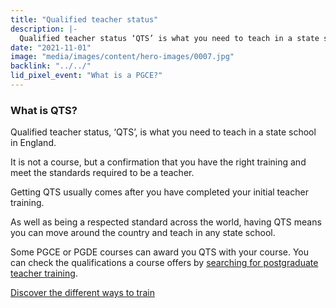 ```yaml
---
title: "Qualified teacher status"
description: |-
  Qualified teacher status ‘QTS’ is what you need to teach in a state school in England.
date: "2021-11-01"
image: "media/images/content/hero-images/0007.jpg"
backlink: "../../"
lid_pixel_event: "What is a PGCE?"
---
```

### What is QTS? 

Qualified teacher status, ‘QTS’, is what you need to teach in a state school in England. 

It is not a course, but a confirmation that you have the right training and meet the standards required to be a teacher. 

Getting QTS usually comes after you have completed your initial teacher training.

As well as being a respected standard across the world, having QTS means you can move around the country and teach in any state school.

Some PGCE or PGDE courses can award you QTS with your course. You can check the qualifications a course offers by [searching for postgraduate teacher training](www.gov.uk/find-postgraduate-teacher-training-courses).

<a class="button button--secondary" href="/ways-to-train">Discover the different ways to train</a>